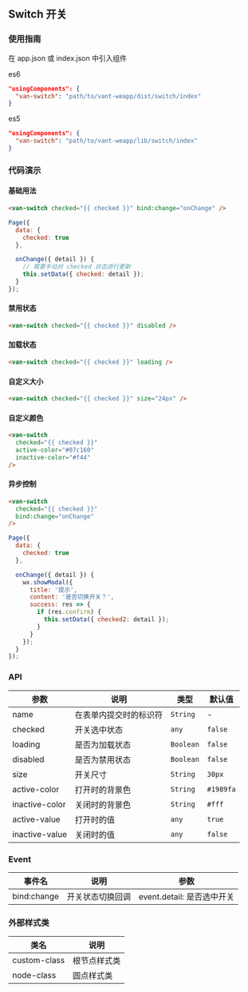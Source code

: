## Switch 开关

### 使用指南

在 app.json 或 index.json 中引入组件

es6
```json
"usingComponents": {
  "van-switch": "path/to/vant-weapp/dist/switch/index"
}
```

es5
```json
"usingComponents": {
  "van-switch": "path/to/vant-weapp/lib/switch/index"
}
```

### 代码演示

#### 基础用法

```html
<van-switch checked="{{ checked }}" bind:change="onChange" />
```

```javascript
Page({
  data: {
    checked: true
  },

  onChange({ detail }) {
    // 需要手动对 checked 状态进行更新
    this.setData({ checked: detail });
  }
});
```

#### 禁用状态

```html
<van-switch checked="{{ checked }}" disabled />
```

#### 加载状态

```html
<van-switch checked="{{ checked }}" loading />
```

#### 自定义大小

```html
<van-switch checked="{{ checked }}" size="24px" />
```

#### 自定义颜色

```html
<van-switch
  checked="{{ checked }}"
  active-color="#07c160"
  inactive-color="#f44"
/>
```

#### 异步控制

```html
<van-switch
  checked="{{ checked }}"
  bind:change="onChange"
/>
```

```js
Page({
  data: {
    checked: true
  },

  onChange({ detail }) {
    wx.showModal({
      title: '提示',
      content: '是否切换开关？',
      success: res => {
        if (res.confirm) {
          this.setData({ checked2: detail });
        }
      }
    });
  }
});
```

### API

| 参数 | 说明 | 类型 | 默认值 |
|-----------|-----------|-----------|-------------|
| name | 在表单内提交时的标识符 | `String` | - |
| checked | 开关选中状态 | `any` | `false` |
| loading | 是否为加载状态 | `Boolean` | `false` |
| disabled | 是否为禁用状态 | `Boolean` | `false` |
| size | 开关尺寸 | `String` | `30px` |
| active-color | 打开时的背景色 | `String` | `#1989fa` |
| inactive-color | 关闭时的背景色 | `String` | `#fff` |
| active-value | 打开时的值 | `any` | `true` |
| inactive-value | 关闭时的值 | `any` | `false` |

### Event

| 事件名 | 说明 | 参数 |
|-----------|-----------|-----------|
| bind:change | 开关状态切换回调 | event.detail: 是否选中开关 |

### 外部样式类

| 类名 | 说明 |
|-----------|-----------|
| custom-class | 根节点样式类 |
| node-class | 圆点样式类 |
